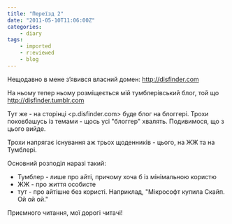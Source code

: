 ```yaml
---
title: "Переїзд 2"
date: "2011-05-10T11:06:00Z"
categories:
    - diary
tags:
    - imported
    - r:eviewed
    - blog
---
```


Нещодавно в мене з’явився власний домен: http://disfinder.com  

На ньому тепер ньому розміщеється мій тумблерівський блог, той що <http://disfinder.tumblr.com>  

Тут же - на сторінці <p.disfinder.com> буде блог на блоггері. Трохи поковбашусь із темами \- щось усі "блоггер" хвалять. Подивимося, що з цього вийде.  

Трохи напрягає існування аж трьох щоденників \- цього, на ЖЖ та на Тумблері.

Основний розподіл наразі такий:  

- Тумблер - лише про айті, причому хоча б із мінімальною користю  
- ЖЖ - про життя особисте  
- тут - про айтішне без користі. Наприклад, "Мікрософт купила Скайп. Ой ой ой."  


Приємного читання, мої дорогі читачі!

